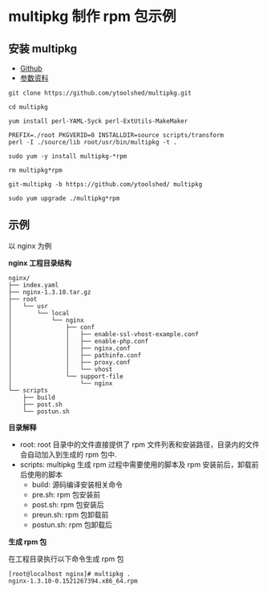 # multipkg 制作 rpm 包示例


## 安装 multipkg

- [Github](https://github.com/ytoolshed/multipkg.git)
- [参数资料](https://yq.aliyun.com/articles/68346)

```
git clone https://github.com/ytoolshed/multipkg.git

cd multipkg

yum install perl-YAML-Syck perl-ExtUtils-MakeMaker

PREFIX=./root PKGVERID=0 INSTALLDIR=source scripts/transform
perl -I ./source/lib root/usr/bin/multipkg -t .

sudo yum -y install multipkg-*rpm

rm multipkg*rpm

git-multipkg -b https://github.com/ytoolshed/ multipkg

sudo yum upgrade ./multipkg*rpm
```

## 示例

以 nginx 为例

**nginx 工程目录结构**

```
nginx/
├── index.yaml
├── nginx-1.3.10.tar.gz
├── root
│   └── usr
│       └── local
│           └── nginx
│               ├── conf
│               │   ├── enable-ssl-vhost-example.conf
│               │   ├── enable-php.conf
│               │   ├── nginx.conf
│               │   ├── pathinfo.conf
│               │   ├── proxy.conf
│               │   └── vhost
│               └── support-file
│                   └── nginx
└── scripts
    ├── build
    ├── post.sh
    └── postun.sh
```

**目录解释**

- root: root 目录中的文件直接提供了 rpm 文件列表和安装路径，目录内的文件会自动加入到生成的 rpm 包中. 
- scripts: multipkg 生成 rpm 过程中需要使用的脚本及 rpm 安装前后，卸载前后使用的脚本
  - build: 源码编译安装相关命令
  - pre.sh: rpm 包安装前
  - post.sh: rpm 包安装后
  - preun.sh: rpm 包卸载前
  - postun.sh: rpm 包卸载后

**生成 rpm 包**

在工程目录执行以下命令生成 rpm 包

```
[root@localhost nginx]# multipkg .
nginx-1.3.10-0.1521267394.x86_64.rpm
```
